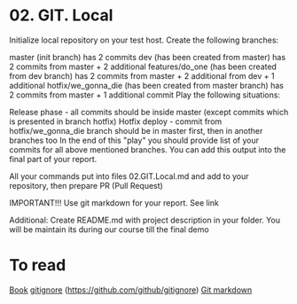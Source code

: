 # 02. GIT. Local	

Initialize local repository on your test host. Create the following branches:

master (init branch)
has 2 commits
dev (has been created from master)
has 2 commits from master + 2 additional
features/do_one (has been created from dev branch)
has 2 commits from master + 2 additional from dev + 1 additional
hotfix/we_gonna_die (has been created from master branch)
has 2 commits from master + 1 additional commit
Play the following situations:

Release phase - all commits should be inside master (except commits which is presented in branch hotfix)
Hotfix deploy - commit from hotfix/we_gonna_die branch should be in master first, then in another branches too
In the end of this "play" you should provide list of your commits for all above mentioned branches. You can add this output into the final part of your report.

All your commands put into files 02.GIT.Local.md and add to your repository, then prepare PR (Pull Request)

IMPORTANT!!! Use git markdown for your report. See link

Additional: Create README.md with project description in your folder. You will be maintain its during our course till the final demo

# To read
[Book](https://git-scm.com/book/ru/v2)
[gitignore](https://www.atlassian.com/git/tutorials/saving-changes/gitignore)
(https://github.com/github/gitignore)
[Git markdown](https://github.com/adam-p/markdown-here/wiki/Markdown-Cheatsheet)
